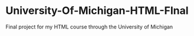 # University-Of-Michigan-HTML-FInal
Final project for my HTML course through the University of Michigan
